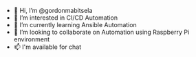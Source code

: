 - 👋 Hi, I’m @gordonmabitsela
- 👀 I’m interested in CI/CD Automation
- 🌱 I’m currently learning Ansible Automation
- 💞️ I’m looking to collaborate on Automation using Raspberry Pi environment
- 📫 I'm available for chat

<!---
gordonmabitsela/gordonmabitsela is a ✨ special ✨ repository because its `README.md` (this file) appears on your GitHub profile.
You can click the Preview link to take a look at your changes.
--->
